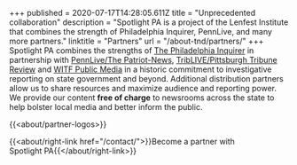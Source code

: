 +++
published = 2020-07-17T14:28:05.611Z
title = "Unprecedented collaboration"
description = "Spotlight PA is a project of the Lenfest Institute that combines the strength of Philadelphia Inquirer, PennLive, and many more partners."
linktitle = "Partners"
url = "/about-tnd/partners/"
+++
Spotlight PA combines the strengths of [The Philadelphia Inquirer](https://www.inquirer.com) in partnership with [PennLive/The Patriot-News](https://www.pennlive.com), [TribLIVE/Pittsburgh Tribune Review](https://www.triblive.com) and [WITF Public Media](https://www.witf.org) in a historic commitment to investigative reporting on state government and beyond. Additional distribution partners allow us to share resources and maximize audience and reporting power. We provide our content **free of charge** to newsrooms across the state to help bolster local media and better inform the public.

{{<about/partner-logos>}}

{{<about/right-link href="/contact/">}}Become a partner with Spotlight PA{{</about/right-link>}}
